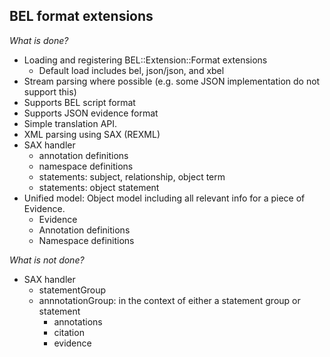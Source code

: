 BEL format extensions
---------------------

*What is done?*

- Loading and registering BEL::Extension::Format extensions
  - Default load includes bel, json/json, and xbel
- Stream parsing where possible (e.g. some JSON implementation do not support this)
- Supports BEL script format
- Supports JSON evidence format
- Simple translation API.
- XML parsing using SAX (REXML)
- SAX handler
  * annotation definitions
  * namespace definitions
  * statements: subject, relationship, object term
  * statements: object statement
- Unified model: Object model including all relevant info for a piece of Evidence.
  * Evidence
  * Annotation definitions
  * Namespace definitions

*What is not done?*

- SAX handler
  * statementGroup
  * annnotationGroup: in the context of either a statement group or statement
    - annotations
    - citation
    - evidence
